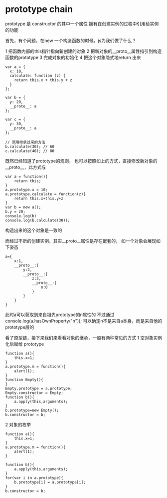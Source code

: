 # prototype chain

prototype 是 constructor 的其中一个属性
拥有在创建实例的过程中引用给实例的功能

首先，有个问题，在new 一个构造函数的时候，js为我们做了什么？

1 把函数内部的this指针指向新创建的对象
2 把新对象的__proto__属性指引到构造函数的prototype
3 完成对象的初始化
4 把这个对象隐式地return 出来

```
var a = {
  x: 10,
  calculate: function (z) {
    return this.x + this.y + z
  }
};
 
var b = {
  y: 20,
  __proto__: a
};
 
var c = {
  y: 30,
  __proto__: a
};
 
// 调用继承过来的方法
b.calculate(30); // 60
c.calculate(40); // 80
```
既然已经知道了prototype的规则，
也可以按照如上的方式，直接修改新对象的__proto__，此方式与
```
var a = function(){
	return this;
}
a.prototype.x = 10;
a.prototype.calculate = function(z){
	return this.x+this.y+z
}
var b = new a();
b.y = 20;
console.log(b)
console.log(b.calculate(30));
```
构造出来的这个对象是一致的

而经过不断的创建实例，其实__proto__属性是存在嵌套的，
如一个对象会展现如下姿态
```
a={
	x:1,
	__proto__:{
		y:2,
		__proto__:{
			z:3,
			__proto__:{
				n:0
			}
		}
	}
}
```
此时a可以获取到来自祖先prototype的n属性的
不过通过 console.log(a.hasOwnProperty("n"));
可以确定n不是来自a本身，而是来自他的prototype层的

看了原型链，接下来我们来看看对象的继承，一般有两种常见的方式
1 空对象实例化后赋给 prototype
```
function a(){
	this.x=1;
}
a.prototype.m = function(){
	alert(1);
}
function Empty(){	
}
Empty.prototype = a.prototype;
Empty.constructor = Empty;
function b(){
	a.apply(this,arguments);
}
b.prototype=new Empty();
b.constructor = b;
```
2 对象的枚举
```
function a(){
	this.x=1;
}
a.prototype.m = function(){
	alert(1);
}

function b(){
	a.apply(this,arguments);
}
for(var i in a.prototype){
	b.prototype[i] = a.prototype[i];
}
b.constructor = b;
```
